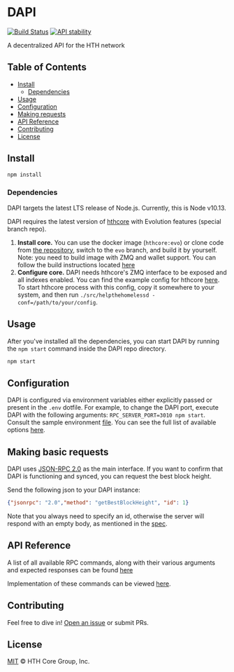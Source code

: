 # DAPI

[![Build Status](https://github.com/MichaelHDesigns/dapi/actions/workflows/test_and_release.yml/badge.svg)](https://github.com/MichaelHDesigns/dapi/actions/workflows/test_and_release.yml)
[![API stability](https://img.shields.io/badge/stability-stable-green.svg)](https://nodejs.org/api/documentation.html#documentation_stability_index)

A decentralized API for the HTH network

## Table of Contents
- [Install](#install)
  - [Dependencies](#dependencies)
- [Usage](#usage)
- [Configuration](#configuration)
- [Making requests](#making-basic-requests)
- [API Reference](#api-reference)
- [Contributing](#contributing)
- [License](#license)

## Install

```sh
npm install
```

### Dependencies

DAPI targets the latest LTS release of Node.js. Currently, this is Node v10.13.

DAPI requires the latest version of [hthcore](https://github.com/MichaelHDesigns/hth-evo-branches/tree/evo) with Evolution features (special branch repo).

1. **Install core.** You can use the docker image (`hthcore:evo`) or clone code from [the repository](https://github.com/MichaelHDesigns/hth-evo-branches/tree/evo), switch to the `evo` branch, and build it by yourself. Note: you need to build image with ZMQ and wallet support. You can follow the build instructions located [here](https://github.com/MichaelHDesigns/hth-evo-branches/tree/evo/doc)
2. **Configure core.** DAPI needs hthcore's ZMQ interface to be exposed and all indexes enabled. You can find the example config for hthcore [here](doc/dependencies_configs/hth.conf). To start hthcore process with this config, copy it somewhere to your system, and then run `./src/helpthehomelessd -conf=/path/to/your/config`.

## Usage

After you've installed all the dependencies, you can start DAPI by running the `npm start` command inside the DAPI repo directory.

```sh
npm start
```

## Configuration

DAPI is configured via environment variables either explicitly passed or present in the `.env` dotfile. For example, to change the DAPI port, execute DAPI with the following arguments: `RPC_SERVER_PORT=3010 npm start`. Consult the sample environment [file](.env.example). You can see the full list of available options [here](doc/CONFIGURATION.md).

## Making basic requests

DAPI uses [JSON-RPC 2.0](https://www.jsonrpc.org/specification) as the main interface. If you want to confirm that DAPI is functioning and synced, you can request the best block height.

Send the following json to your DAPI instance:

```json
{"jsonrpc": "2.0","method": "getBestBlockHeight", "id": 1}
```

Note that you always need to specify an id, otherwise the server will respond with an empty body, as mentioned in the [spec](https://www.jsonrpc.org/specification#notification).

## API Reference

A list of all available RPC commands, along with their various arguments and expected responses can be found [here](doc/REFERENCE.md)

Implementation of these commands can be viewed [here](lib/rpcServer/commands).

## Contributing

Feel free to dive in! [Open an issue](https://github.com/MichaelHDesigns/platform/issues/new/choose) or submit PRs.

## License

[MIT](LICENSE) &copy; HTH Core Group, Inc.
